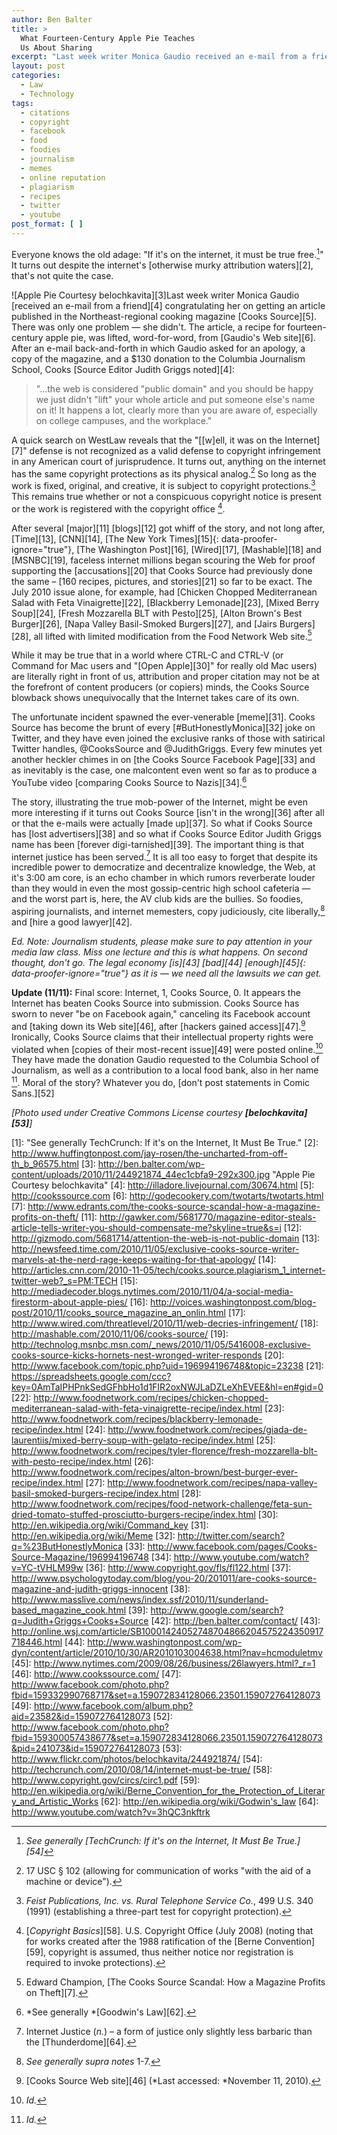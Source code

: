 ```yaml
---
author: Ben Balter
title: >
  What Fourteen-Century Apple Pie Teaches
  Us About Sharing
excerpt: "Last week writer Monica Gaudio received an e-mail from a friend congratulating her on getting an article published in the Northeast-regional cooking magazine Cooks Source. There was only one problem -- she didn't. The article, a recipe for fourteen-century apple pie, was lifted, word-for-word, from Gaudio's Web site. "
layout: post
categories:
  - Law
  - Technology
tags:
  - citations
  - copyright
  - facebook
  - food
  - foodies
  - journalism
  - memes
  - online reputation
  - plagiarism
  - recipes
  - twitter
  - youtube
post_format: [ ]
---
```

Everyone knows the old adage: "If it's on the internet, it must be true free.[^1]" It turns out despite the internet's [otherwise murky attribution waters][2], that's not quite the case.

![Apple Pie Courtesy belochkavita][3]Last week writer Monica Gaudio [received an e-mail from a friend][4] congratulating her on getting an article published in the Northeast-regional cooking magazine [Cooks Source][5]. There was only one problem — she didn't. The article, a recipe for fourteen-century apple pie, was lifted, word-for-word, from [Gaudio's Web site][6].  After an e-mail back-and-forth in which Gaudio asked for an apology, a copy of the magazine, and a $130 donation to the Columbia Journalism School, Cooks [Source Editor Judith Griggs noted][4]:

> "…the web is considered "public domain" and you should be happy we just didn't "lift" your whole article and put someone else's name on it! It happens a lot, clearly more than you are aware of, especially on college campuses, and the workplace."

A quick search on WestLaw reveals that the "[\[w\]ell, it was on the Internet][7]" defense is not recognized as a valid defense to copyright infringement in any American court of jurisprudence. It turns out, anything on the internet has the same copyright protections as its physical analog.[^2] So long as the work is fixed, original, and creative, it is subject to copyright protections.[^3] This remains true whether or not a conspicuous copyright notice is present or the work is registered with the copyright office [^4].

After several [major][11] [blogs][12] got whiff of the story, and not long after, [Time][13], [CNN][14], [The New York Times][15]{: data-proofer-ignore="true"}, [The Washington Post][16], [Wired][17], [Mashable][18] and [MSNBC][19], faceless internet millions began scouring the Web for proof supporting the [accusations][20] that Cooks Source had previously done the same – [160 recipes, pictures, and stories][21] so far to be exact. The July 2010 issue alone, for example, had [Chicken Chopped Mediterranean Salad with Feta Vinaigrette][22], [Blackberry Lemonade][23], [Mixed Berry Soup][24], [Fresh Mozzarella BLT with Pesto][25], [Alton Brown's Best Burger][26], [Napa Valley Basil-Smoked Burgers][27], and [Jairs Burgers][28], all lifted with limited modification from the Food Network Web site.[^5]

While it may be true that in a world where CTRL-C and CTRL-V (or Command for Mac users and "[Open Apple][30]" for really old Mac users) are literally right in front of us, attribution and proper citation may not be at the forefront of content producers (or copiers) minds, the Cooks Source blowback shows unequivocally that the Internet takes care of its own.

The unfortunate incident spawned the ever-venerable [meme][31]. Cooks Source has become the brunt of every [#ButHonestlyMonica][32] joke on Twitter, and they have even joined the exclusive ranks of those with satirical Twitter handles, @CooksSource and @JudithGriggs. Every few minutes yet another heckler chimes in on [the Cooks Source Facebook Page][33] and as inevitably is the case, one malcontent even went so far as to produce a YouTube video [comparing Cooks Source to Nazis][34].[^6]

The story, illustrating the true mob-power of the Internet, might be even more interesting if it turns out Cooks Source [isn't in the wrong][36] after all or that the e-mails were actually [made up][37]. So what if Cooks Source has [lost advertisers][38] and so what if Cooks Source Editor Judith Griggs name has been [forever digi-tarnished][39]. The important thing is that internet justice has been served.[^7] It is all too easy to forget that despite its incredible power to democratize and decentralize knowledge, the Web, at it's 3:00 am core, is an echo chamber in which rumors reverberate louder than they would in even the most gossip-centric high school cafeteria — and the worst part is, here, the AV club kids are the bullies. So foodies, aspiring journalists, and internet memesters, copy judiciously, cite liberally,[^8] and [hire a good lawyer][42].

*Ed. Note: Journalism students, please make sure to pay attention in your media law class. Miss one lecture and this is what happens. On second thought, don't go. The legal economy [is][43] [bad][44] [enough][45]{: data-proofer-ignore="true"} as it is — we need all the lawsuits we can get.*

**Update (11/11):** Final score: Internet, 1, Cooks Source, 0. It appears the Internet has beaten Cooks Source into submission. Cooks Source has sworn to never "be on Facebook again," canceling its Facebook account and [taking down its Web site][46], after [hackers gained access][47].[^9] Ironically, Cooks Source claims that their intellectual property rights were violated when [copies of their most-recent issue][49] were posted online.[^10] They have made the donation Gaudio requested to the Columbia School of Journalism, as well as a contribution to a local food bank, also in her name [^11]. Moral of the story? Whatever you do, [don't post statements in Comic Sans.][52]

*\[Photo used under Creative Commons License courtesy **[belochkavita][53]**\]*

[^1]:  *See generally [TechCrunch: If it's on the Internet, It Must Be True.][54]*
[^2]:  17 USC § 102 (allowing for communication of works "with the aid of a machine or device").
[^3]:  *Feist Publications, Inc. vs. Rural Telephone Service Co.*, 499 U.S. 340 (1991) (establishing a three-part test for copyright protection).
[^4]:  [*Copyright Basics*][58]. U.S. Copyright Office (July 2008) (noting that for works created after the 1988 ratification of the [Berne Convention][59], copyright is assumed, thus neither notice nor registration is required to invoke protections).
[^5]:  Edward Champion, [The Cooks Source Scandal: How a Magazine Profits on Theft][7].
[^6]:  *See generally *[Goodwin's Law][62].
[^7]:  Internet Justice (*n.*) – a form of justice only slightly less barbaric than the [Thunderdome][64].
[^8]:  *See generally supra notes* 1-7.
[^9]:  [Cooks Source Web site][46] (*Last accessed: *November 11, 2010).
[^10]: *Id.*
[^11]: *Id.*

[1]: "See generally TechCrunch: If it's on the Internet, It Must Be True."
[2]: http://www.huffingtonpost.com/jay-rosen/the-uncharted-from-off-th_b_96575.html
[3]: http://ben.balter.com/wp-content/uploads/2010/11/244921874_44ec1cbfa9-292x300.jpg "Apple Pie Courtesy belochkavita"
[4]: http://illadore.livejournal.com/30674.html
[5]: http://cookssource.com
[6]: http://godecookery.com/twotarts/twotarts.html
[7]: http://www.edrants.com/the-cooks-source-scandal-how-a-magazine-profits-on-theft/
[11]: http://gawker.com/5681770/magazine-editor-steals-article-tells-writer-you-should-compensate-me?skyline=true&s=i
[12]: http://gizmodo.com/5681714/attention-the-web-is-not-public-domain
[13]: http://newsfeed.time.com/2010/11/05/exclusive-cooks-source-writer-marvels-at-the-nerd-rage-keeps-waiting-for-that-apology/
[14]: http://articles.cnn.com/2010-11-05/tech/cooks.source.plagiarism_1_internet-twitter-web?_s=PM:TECH
[15]: http://mediadecoder.blogs.nytimes.com/2010/11/04/a-social-media-firestorm-about-apple-pies/
[16]: http://voices.washingtonpost.com/blog-post/2010/11/cooks_source_magazine_an_onlin.html
[17]: http://www.wired.com/threatlevel/2010/11/web-decries-infringement/
[18]: http://mashable.com/2010/11/06/cooks-source/
[19]: http://technolog.msnbc.msn.com/_news/2010/11/05/5416008-exclusive-cooks-source-kicks-hornets-nest-wronged-writer-responds
[20]: http://www.facebook.com/topic.php?uid=196994196748&topic=23238
[21]: https://spreadsheets.google.com/ccc?key=0AmTaIPHPnkSedGFhbHo1d1FIR2oxNWJLaDZLeXhEVEE&hl=en#gid=0
[22]: http://www.foodnetwork.com/recipes/chicken-chopped-mediterranean-salad-with-feta-vinaigrette-recipe/index.html
[23]: http://www.foodnetwork.com/recipes/blackberry-lemonade-recipe/index.html
[24]: http://www.foodnetwork.com/recipes/giada-de-laurentiis/mixed-berry-soup-with-gelato-recipe/index.html
[25]: http://www.foodnetwork.com/recipes/tyler-florence/fresh-mozzarella-blt-with-pesto-recipe/index.html
[26]: http://www.foodnetwork.com/recipes/alton-brown/best-burger-ever-recipe/index.html
[27]: http://www.foodnetwork.com/recipes/napa-valley-basil-smoked-burgers-recipe/index.html
[28]: http://www.foodnetwork.com/recipes/food-network-challenge/feta-sun-dried-tomato-stuffed-prosciutto-burgers-recipe/index.html
[30]: http://en.wikipedia.org/wiki/Command_key
[31]: http://en.wikipedia.org/wiki/Meme
[32]: http://twitter.com/search?q=%23ButHonestlyMonica
[33]: http://www.facebook.com/pages/Cooks-Source-Magazine/196994196748
[34]: http://www.youtube.com/watch?v=YC-tVHLM99w
[36]: http://www.copyright.gov/fls/fl122.html
[37]: http://www.psychologytoday.com/blog/you-20/201011/are-cooks-source-magazine-and-judith-griggs-innocent
[38]: http://www.masslive.com/news/index.ssf/2010/11/sunderland-based_magazine_cook.html
[39]: http://www.google.com/search?q=Judith+Griggs+Cooks+Source
[42]: http://ben.balter.com/contact/
[43]: http://online.wsj.com/article/SB10001424052748704866204575224350917718446.html
[44]: http://www.washingtonpost.com/wp-dyn/content/article/2010/10/30/AR2010103004638.html?nav=hcmoduletmv
[45]: http://www.nytimes.com/2009/08/26/business/26lawyers.html?_r=1
[46]: http://www.cookssource.com/
[47]: http://www.facebook.com/photo.php?fbid=159332990768717&set=a.159072834128066.23501.159072764128073
[49]: http://www.facebook.com/album.php?aid=23582&id=159072764128073
[52]: http://www.facebook.com/photo.php?fbid=159300057438677&set=a.159072834128066.23501.159072764128073&pid=241073&id=159072764128073
[53]: http://www.flickr.com/photos/belochkavita/244921874/
[54]: http://techcrunch.com/2010/08/14/internet-must-be-true/
[58]: http://www.copyright.gov/circs/circ1.pdf
[59]: http://en.wikipedia.org/wiki/Berne_Convention_for_the_Protection_of_Literary_and_Artistic_Works
[62]: http://en.wikipedia.org/wiki/Godwin's_law
[64]: http://www.youtube.com/watch?v=3hQC3nkftrk
